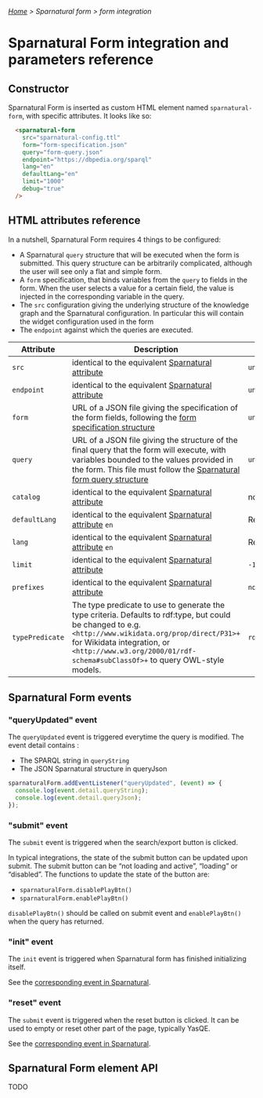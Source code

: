 _[Home](index.html) > Sparnatural form > form integration_

# Sparnatural Form integration and parameters reference

## Constructor

Sparnatural Form is inserted as custom HTML element named `sparnatural-form`, with specific attributes. It looks like so:

```html
  <sparnatural-form 
    src="sparnatural-config.ttl"
    form="form-specification.json"
    query="form-query.json"
    endpoint="https://dbpedia.org/sparql"
    lang="en"
    defaultLang="en"
    limit="1000"
    debug="true"
  />
```

## HTML attributes reference

In a nutshell, Sparnatural Form requires 4 things to be configured:

- A Sparnatural `query` structure that will be executed when the form is submitted. This query structure can be arbitrarily complicated, although the user will see only a flat and simple form.
- A `form` specification, that binds variables from the `query` to fields in the form. When the user selects a value for a certain field, the value is injected in the corresponding variable in the query.
- The `src` configuration giving the underlying structure of the knowledge graph and the Sparnatural configuration. In particular this will contain the widget configuration used in the form
- The `endpoint` against which the queries are executed.


| Attribute | Description | Default | Mandatory/Optional |
| --------- | ----------- | ------- | ------------------ |
| `src` | identical to the equivalent [Sparnatural attribute](../javascript-integration.md) | `undefined` | Mandatory
| `endpoint` | identical to the equivalent [Sparnatural attribute](../javascript-integration.md) | `undefined` | Mandatory
| `form` | URL of a JSON file giving the specification of the form fields, following the [form specification structure](form-configuration.md) | `undefined` | Mandatory
| `query` | URL of a JSON file giving the structure of the final query that the form will execute, with variables bounded to the values provided in the form. This file must follow the [Sparnatural form query structure](../Query-JSON-format.md) | `undefined` | Mandatory
| `catalog` | identical to the equivalent [Sparnatural attribute](../javascript-integration.md) | none | Optional|
| `defaultLang` | identical to the equivalent [Sparnatural attribute](../javascript-integration.md) `en` | Recommended |
| `lang` | identical to the equivalent [Sparnatural attribute](../javascript-integration.md) `en` | Recommended |
| `limit` | identical to the equivalent [Sparnatural attribute](../javascript-integration.md) | `-1` | Optional|
| `prefixes` | identical to the equivalent [Sparnatural attribute](../javascript-integration.md) | `none` | Optional |
| `typePredicate` | The type predicate to use to generate the type criteria. Defaults to rdf:type, but could be changed to e.g. `<http://www.wikidata.org/prop/direct/P31>+` for Wikidata integration, or `<http://www.w3.org/2000/01/rdf-schema#subClassOf>+` to query OWL-style models.|`rdf:type` | Optional |


## Sparnatural Form events

### "queryUpdated" event

The `queryUpdated` event is triggered everytime the query is modified. The event detail contains :

- The SPARQL string in `queryString`
- The JSON Sparnatural structure in queryJson

```javascript
sparnaturalForm.addEventListener("queryUpdated", (event) => {
  console.log(event.detail.queryString);
  console.log(event.detail.queryJson);
});
```


### "submit" event

The `submit` event is triggered when the search/export button is clicked.

In typical integrations, the state of the submit button can be updated upon submit. The submit button can be “not loading and active”, “loading” or “disabled”. The functions to update the state of the button are:

- `sparnaturalForm.disablePlayBtn()`
- `sparnaturalForm.enablePlayBtn()`

`disablePlayBtn()` should be called on submit event and `enablePlayBtn()` when the query has returned.

### "init" event

The `init` event is triggered when Sparnatural form has finished initializing itself.

See the [corresponding event in Sparnatural](../Javascript-integration.html#init-event).

### "reset" event

The `submit` event is triggered when the reset button is clicked. It can be used to empty or reset other part of the page, typically YasQE.

See the [corresponding event in Sparnatural](../Javascript-integration.html#reset-event).

## Sparnatural Form element API

TODO

